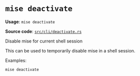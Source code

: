 # `mise deactivate`

**Usage**: `mise deactivate`

**Source code**: [`src/cli/deactivate.rs`](https://github.com/jdx/mise/blob/main/src/cli/deactivate.rs)

Disable mise for current shell session

This can be used to temporarily disable mise in a shell session.

Examples:

    mise deactivate
